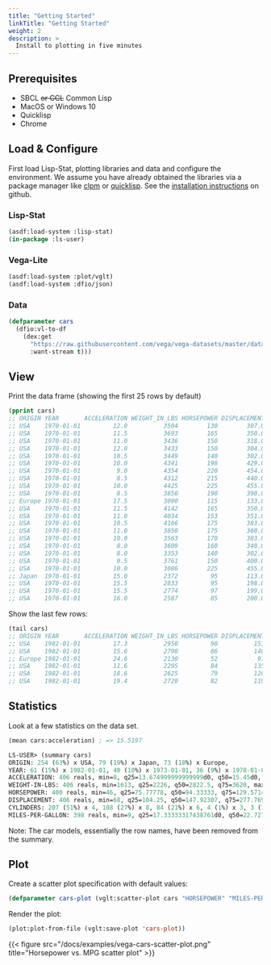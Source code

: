 ```yaml
---
title: "Getting Started"
linkTitle: "Getting Started"
weight: 2
description: >
  Install to plotting in five minutes
---
```


## Prerequisites

- SBCL ~~or CCL~~ Common Lisp
- MacOS or Windows 10
- Quicklisp
- Chrome

## Load & Configure

First load Lisp-Stat, plotting libraries and data and configure the
environment. We assume you have already obtained the libraries via a package manager like [clpm](https://common-lisp.net/project/clpm/) or [quicklisp](https://www.quicklisp.org/beta/). See the [installation instructions](https://github.com/Lisp-Stat/lisp-stat) on github.

### Lisp-Stat

```lisp
(asdf:load-system :lisp-stat)
(in-package :ls-user)
```

### Vega-Lite

```lisp
(asdf:load-system :plot/vglt)
(asdf:load-system :dfio/json)
```

### Data

```lisp
(defparameter cars
  (dfio:vl-to-df
    (dex:get
	  "https://raw.githubusercontent.com/vega/vega-datasets/master/data/cars.json"
	  :want-stream t)))
```

<!--
```lisp
(defdf cars
  (dfio:vl-to-df
    (dex:get vglt:cars :want-stream t)))
```
-->



## View

Print the data frame (showing the first 25 rows by default)

```lisp
(pprint cars)
;; ORIGIN YEAR       ACCELERATION WEIGHT_IN_LBS HORSEPOWER DISPLACEMENT CYLINDERS MILES_PER_GALLON NAME
;; USA    1970-01-01         12.0          3504        130        307.0         8             18.0 chevrolet chevelle malibu
;; USA    1970-01-01         11.5          3693        165        350.0         8             15.0 buick skylark 320
;; USA    1970-01-01         11.0          3436        150        318.0         8             18.0 plymouth satellite
;; USA    1970-01-01         12.0          3433        150        304.0         8             16.0 amc rebel sst
;; USA    1970-01-01         10.5          3449        140        302.0         8             17.0 ford torino
;; USA    1970-01-01         10.0          4341        198        429.0         8             15.0 ford galaxie 500
;; USA    1970-01-01          9.0          4354        220        454.0         8             14.0 chevrolet impala
;; USA    1970-01-01          8.5          4312        215        440.0         8             14.0 plymouth fury iii
;; USA    1970-01-01         10.0          4425        225        455.0         8             14.0 pontiac catalina
;; USA    1970-01-01          8.5          3850        190        390.0         8             15.0 amc ambassador dpl
;; Europe 1970-01-01         17.5          3090        115        133.0         4 NIL              citroen ds-21 pallas
;; USA    1970-01-01         11.5          4142        165        350.0         8 NIL              chevrolet chevelle concours (sw)
;; USA    1970-01-01         11.0          4034        153        351.0         8 NIL              ford torino (sw)
;; USA    1970-01-01         10.5          4166        175        383.0         8 NIL              plymouth satellite (sw)
;; USA    1970-01-01         11.0          3850        175        360.0         8 NIL              amc rebel sst (sw)
;; USA    1970-01-01         10.0          3563        170        383.0         8             15.0 dodge challenger se
;; USA    1970-01-01          8.0          3609        160        340.0         8             14.0 plymouth 'cuda 340
;; USA    1970-01-01          8.0          3353        140        302.0         8 NIL              ford mustang boss 302
;; USA    1970-01-01          9.5          3761        150        400.0         8             15.0 chevrolet monte carlo
;; USA    1970-01-01         10.0          3086        225        455.0         8             14.0 buick estate wagon (sw)
;; Japan  1970-01-01         15.0          2372         95        113.0         4             24.0 toyota corona mark ii
;; USA    1970-01-01         15.5          2833         95        198.0         6             22.0 plymouth duster
;; USA    1970-01-01         15.5          2774         97        199.0         6             18.0 amc hornet
;; USA    1970-01-01         16.0          2587         85        200.0         6             21.0 ford maverick                 ..
```

Show the last few rows:

```lisp
(tail cars)
;; ORIGIN YEAR       ACCELERATION WEIGHT_IN_LBS HORSEPOWER DISPLACEMENT CYLINDERS MILES_PER_GALLON NAME
;; USA    1982-01-01         17.3          2950         90          151         4               27 chevrolet camaro
;; USA    1982-01-01         15.6          2790         86          140         4               27 ford mustang gl
;; Europe 1982-01-01         24.6          2130         52           97         4               44 vw pickup
;; USA    1982-01-01         11.6          2295         84          135         4               32 dodge rampage
;; USA    1982-01-01         18.6          2625         79          120         4               28 ford ranger
;; USA    1982-01-01         19.4          2720         82          119         4               31 chevy s-10
```

## Statistics

Look at a few statistics on the data set.

```lisp
(mean cars:acceleration) ; => 15.5197
```

```lisp
LS-USER> (summary cars)
ORIGIN: 254 (63%) x USA, 79 (19%) x Japan, 73 (18%) x Europe,
YEAR: 61 (15%) x 1982-01-01, 40 (10%) x 1973-01-01, 36 (9%) x 1978-01-01, 35 (9%) x 1970-01-01, 34 (8%) x 1976-01-01, 30 (7%) x 1975-01-01, 29 (7%) x 1971-01-01, 29 (7%) x 1979-01-01, 29 (7%) x 1980-01-01, 28 (7%) x 1972-01-01, 28 (7%) x 1977-01-01, 27 (7%) x 1974-01-01,
ACCELERATION: 406 reals, min=8, q25=13.674999999999999d0, q50=15.45d0, q75=17.16666632692019d0, max=24.8d0
WEIGHT-IN-LBS: 406 reals, min=1613, q25=2226, q50=2822.5, q75=3620, max=5140
HORSEPOWER: 400 reals, min=46, q25=75.77778, q50=94.33333, q75=129.57143, max=2306 (1%) x NIL,
DISPLACEMENT: 406 reals, min=68, q25=104.25, q50=147.92307, q75=277.76923, max=455
CYLINDERS: 207 (51%) x 4, 108 (27%) x 8, 84 (21%) x 6, 4 (1%) x 3, 3 (1%) x 5,
MILES-PER-GALLON: 398 reals, min=9, q25=17.33333317438761d0, q50=22.727271751923993d0, q75=29.14999923706055d0, max=46.6d08 (2%) x NIL,
```

Note: The car models, essentially the row names, have been removed
from the summary.

## Plot

Create a scatter plot specification with default values:

```lisp
(defparameter cars-plot (vglt:scatter-plot cars "HORSEPOWER" "MILES-PER-GALLON"))
```

Render the plot:

```lisp
(plot:plot-from-file (vglt:save-plot 'cars-plot))
```

{{< figure src="/docs/examples/vega-cars-scatter-plot.png" title="Horsepower vs. MPG scatter plot" >}}
